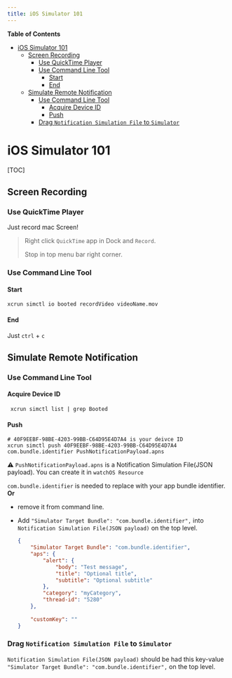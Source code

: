 ```yaml
---
title: iOS Simulator 101
---
```


<!-- START doctoc generated TOC please keep comment here to allow auto update -->
<!-- DON'T EDIT THIS SECTION, INSTEAD RE-RUN doctoc TO UPDATE -->
**Table of Contents**

- [iOS Simulator 101](#ios-simulator-101)
  - [Screen Recording](#screen-recording)
    - [Use QuickTime Player](#use-quicktime-player)
    - [Use Command Line Tool](#use-command-line-tool)
      - [Start](#start)
      - [End](#end)
  - [Simulate Remote Notification](#simulate-remote-notification)
    - [Use Command Line Tool](#use-command-line-tool-1)
      - [Acquire Device ID](#acquire-device-id)
      - [Push](#push)
    - [Drag `Notification Simulation File` to `Simulator`](#drag-notification-simulation-file-to-simulator)

<!-- END doctoc generated TOC please keep comment here to allow auto update -->

# iOS Simulator 101

[TOC]

## Screen Recording

### Use QuickTime Player

Just record mac Screen!

> Right click `QuickTime` app in Dock and `Record`.
>
> Stop in top menu bar right corner.

### Use Command Line Tool

#### Start

```shell
xcrun simctl io booted recordVideo videoName.mov
```

#### End

Just `ctrl` + `c`

## Simulate Remote Notification

### Use Command Line Tool

#### Acquire Device ID

```shell
 xcrun simctl list | grep Booted 
```

#### Push

```shell
# 40F9EEBF-98BE-4203-99BB-C64D95E4D7A4 is your deivce ID
xcrun simctl push 40F9EEBF-98BE-4203-99BB-C64D95E4D7A4 com.bundle.identifier PushNotificationPayload.apns
```

⚠️ `PushNotificationPayload.apns` is a Notification Simulation File(JSON payload). You can create it in `watchOS Resource`

`com.bundle.identifier` is needed to replace with your app bundle identifier. **Or**

- remove it from command line. 

- Add `"Simulator Target Bundle": "com.bundle.identifier",` into `Notification Simulation File(JSON payload)` on the top level.

  ```json
  {
      "Simulator Target Bundle": "com.bundle.identifier",
      "aps": {
          "alert": {
              "body": "Test message",
              "title": "Optional title",
              "subtitle": "Optional subtitle"
          },
          "category": "myCategory",
          "thread-id": "5280"
      },
      
      "customKey": ""
  }
  ```

### Drag `Notification Simulation File` to `Simulator`

 `Notification Simulation File(JSON payload)`  should be had this key-value `"Simulator Target Bundle": "com.bundle.identifier",` on the top level.
